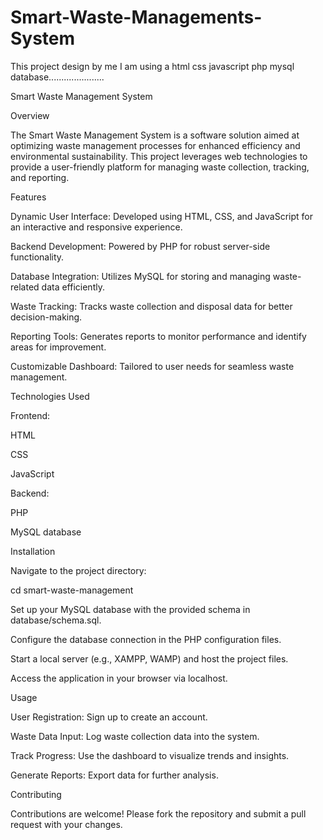 # Smart-Waste-Managements-System
This project design by me I am using a html css javascript php mysql database......................

Smart Waste Management System

Overview

The Smart Waste Management System is a software solution aimed at optimizing waste management processes for enhanced efficiency and environmental sustainability. This project leverages web technologies to provide a user-friendly platform for managing waste collection, tracking, and reporting.

Features

Dynamic User Interface: Developed using HTML, CSS, and JavaScript for an interactive and responsive experience.

Backend Development: Powered by PHP for robust server-side functionality.

Database Integration: Utilizes MySQL for storing and managing waste-related data efficiently.

Waste Tracking: Tracks waste collection and disposal data for better decision-making.

Reporting Tools: Generates reports to monitor performance and identify areas for improvement.

Customizable Dashboard: Tailored to user needs for seamless waste management.

Technologies Used

Frontend:

HTML

CSS

JavaScript

Backend:

PHP

MySQL database

Installation


Navigate to the project directory:

cd smart-waste-management

Set up your MySQL database with the provided schema in database/schema.sql.

Configure the database connection in the PHP configuration files.

Start a local server (e.g., XAMPP, WAMP) and host the project files.

Access the application in your browser via localhost.

Usage

User Registration: Sign up to create an account.

Waste Data Input: Log waste collection data into the system.

Track Progress: Use the dashboard to visualize trends and insights.

Generate Reports: Export data for further analysis.

Contributing

Contributions are welcome! Please fork the repository and submit a pull request with your changes.
